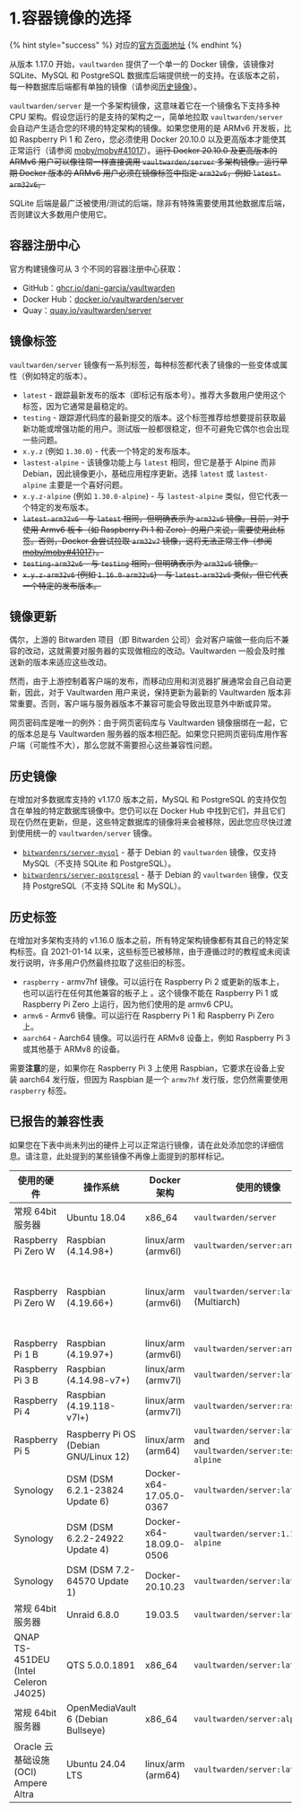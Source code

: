 # 1.容器镜像的选择

{% hint style="success" %}
对应的[官方页面地址](https://github.com/dani-garcia/vaultwarden/wiki/Which-container-image-to-use)
{% endhint %}

从版本 1.17.0 开始，`vaultwarden` 提供了一个单一的 Docker 镜像，该镜像对 SQLite、MySQL 和 PostgreSQL 数据库后端提供统一的支持。在该版本之前，每一种数据库后端都有单独的镜像（请参阅[历史镜像](which-container-image-to-use.md#historical-images)）。

`vaultwarden/server` 是一个多架构镜像，这意味着它在一个镜像名下支持多种 CPU 架构。假设您运行的是支持的架构之一，简单地拉取 `vaultwarden/server` 会自动产生适合您的环境的特定架构的镜像。如果您使用的是 ARMv6 开发板，比如 Raspberry Pi 1 和 Zero，您必须使用 Docker 20.10.0 以及更高版本才能使其正常运行（请参阅 [moby/moby#41017](https://github.com/moby/moby/issues/41017)）。~~运行 Docker 20.10.0 及更高版本的 ARMv6 用户可以像往常一样直接调用 `vaultwarden/server` 多架构镜像。运行早期 Docker 版本的 ARMv6 用户必须在镜像标签中指定 `arm32v6`，例如 `latest-arm32v6`。~~

SQLite 后端是最广泛被使用/测试的后端，除非有特殊需要使用其他数据库后端，否则建议大多数用户使用它。

## 容器注册中心 <a href="#container-registries" id="container-registries"></a>

官方构建镜像可从 3 个不同的容器注册中心获取：

* GitHub：[ghcr.io/dani-garcia/vaultwarden](https://github.com/dani-garcia/vaultwarden/pkgs/container/vaultwarden)
* Docker Hub：[docker.io/vaultwarden/server](https://hub.docker.com/r/vaultwarden/server)
* Quay：[quay.io/vaultwarden/server](https://quay.io/repository/vaultwarden/server)

## 镜像标签 <a href="#image-tags" id="image-tags"></a>

`vaultwarden/server` 镜像有一系列标签，每种标签都代表了镜像的一些变体或属性（例如特定的版本）。

* `latest` - 跟踪最新发布的版本（即标记有版本号）。推荐大多数用户使用这个标签，因为它通常是最稳定的。
* `testing` - 跟踪源代码库的最新提交的版本。这个标签推荐给想要提前获取最新功能或增强功能的用户。测试版一般都很稳定，但不可避免它偶尔也会出现一些问题。
* `x.y.z` (例如 `1.30.0`) - 代表一个特定的发布版本。
* `lastest-alpine` - 该镜像功能上与 `latest` 相同，但它是基于 Alpine 而非 Debian，因此镜像更小，基础应用程序更新。选择 `latest` 或 `lastest-alpine` 主要是一个喜好问题。
* `x.y.z-alpine` (例如 `1.30.0-alpine`) - 与 `lastest-alpine` 类似，但它代表一个特定的发布版本。
* ~~`latest-arm32v6` - 与 `latest` 相同，但明确表示为 `arm32v6` 镜像。目前，对于使用 Armv6 板卡（如 Raspberry Pi 1 和 Zero）的用户来说，需要使用此标签。否则，Docker 会尝试拉取 `arm32v7` 镜像，这将无法正常工作（参阅~~ [~~moby/moby#41017~~](https://github.com/moby/moby/issues/41017)~~）。~~
* ~~`testing-arm32v6` - 与 `testing` 相同，但明确表示为 `arm32v6` 镜像。~~
* ~~`x.y.z-arm32v6` (例如 `1.16.0-arm32v6`) - 与 `latest-arm32v6` 类似，但它代表一个特定的发布版本。~~

## 镜像更新 <a href="#image-updates" id="image-updates"></a>

偶尔，上游的 Bitwarden 项目（即 Bitwarden 公司）会对客户端做一些向后不兼容的改动，这就需要对服务器的实现做相应的改动。Vaultwarden 一般会及时推送新的版本来适应这些改动。

然而，由于上游控制着客户端的发布，而移动应用和浏览器扩展通常会自己自动更新，因此，对于 Vaultwarden 用户来说，保持更新为最新的 Vaultwarden 版本非常重要。否则，客户端与服务器版本不兼容可能会导致出现意外中断或异常。

网页密码库是唯一的例外：由于网页密码库与 Vaultwarden 镜像捆绑在一起，它的版本总是与 Vaultwarden 服务器的版本相匹配。如果您只把网页密码库用作客户端（可能性不大），那么您就不需要担心这些兼容性问题。

## 历史镜像 <a href="#historical-images" id="historical-images"></a>

在增加对多数据库支持的 v1.17.0 版本之前，MySQL 和 PostgreSQL 的支持仅包含在单独的特定数据库镜像中。您仍可以在 Docker Hub 中找到它们，并且它们现在仍然在更新，但是，这些特定数据库的镜像将来会被移除，因此您应尽快过渡到使用统一的 `vaultwarden/server` 镜像。

* [`bitwardenrs/server-mysql`](https://hub.docker.com/r/bitwardenrs/server-mysql) - 基于 Debian 的 `vaultwarden` 镜像，仅支持 MySQL（不支持 SQLite 和 PostgreSQL）。
* [`bitwardenrs/server-postgresql`](https://hub.docker.com/r/bitwardenrs/server-postgresql) - 基于 Debian 的 `vaultwarden` 镜像，仅支持 PostgreSQL（不支持 SQLite 和 MySQL）。

## 历史标签 <a href="#historical-tags" id="historical-tags"></a>

在增加对多架构支持的 v1.16.0 版本之前，所有特定架构镜像都有其自己的特定架构标签。自 2021-01-14 以来，这些标签已被移除，由于遵循过时的教程或未阅读发行说明，许多用户仍然最终拉取了这些旧的标签。

* `raspberry` - armv7hf 镜像。可以运行在 Raspberry Pi 2 或更新的版本上，也可以运行在任何其他兼容的板子上 。这个镜像不能在 Raspberry Pi 1 或 Raspberry Pi Zero 上运行，因为他们使用的是 armv6 CPU。
* `armv6` - Armv6 镜像。可以运行在 Raspberry Pi 1 和 Raspberry Pi Zero 上。
* `aarch64` - Aarch64 镜像。可以运行在 ARMv8 设备上，例如 Raspberry Pi 3 或其他基于 ARMv8 的设备。

需要**注意**的是，如果你在 Raspberry Pi 3 上使用 Raspbian，它要求在设备上安装 aarch64 发行版，但因为 Raspbian 是一个 `armv7hf` 发行版，您仍然需要使用 `raspberry` 标签。

## 已报告的兼容性表 <a href="#reported-compatibility-table" id="reported-compatibility-table"></a>

如果您在下表中尚未列出的硬件上可以正常运行镜像，请在此处添加您的详细信息。请注意，此处提到的某些镜像不再像上面提到的那样标记。

<table><thead><tr><th width="165">使用的硬件</th><th width="150">操作系统</th><th width="188">Docker 架构</th><th width="196">使用的镜像</th><th width="89">状态</th><th>备注</th></tr></thead><tbody><tr><td>常规 64bit 服务器</td><td>Ubuntu 18.04</td><td>x86_64</td><td><code>vaultwarden/server</code></td><td>OK</td><td></td></tr><tr><td>Raspberry Pi Zero W</td><td>Raspbian (4.14.98+)</td><td>linux/arm (armv6l)</td><td><code>vaultwarden/server:armv6</code></td><td>OK</td><td></td></tr><tr><td>Raspberry Pi Zero W</td><td>Raspbian (4.19.66+)</td><td>linux/arm (armv6l)</td><td><code>vaultwarden/server:latest</code> (Multiarch)</td><td>OK</td><td>只有在使用 docker 实验性功能 "docker pull --platform=linux/arm/v6"时，才能使用。否则会选择错误的镜像(<a href="https://github.com/dani-garcia/vaultwarden/issues/1064">https://github.com/dani-garcia/vaultwarden/issues/1064</a>)</td></tr><tr><td>Raspberry Pi 1 B</td><td>Raspbian (4.19.97+)</td><td>linux/arm (armv6l)</td><td><code>vaultwarden/server:armv6</code></td><td>OK</td><td></td></tr><tr><td>Raspberry Pi 3 B</td><td>Raspbian (4.14.98-v7+)</td><td>linux/arm (armv7l)</td><td><code>vaultwarden/server:latest</code></td><td>OK</td><td></td></tr><tr><td>Raspberry Pi 4</td><td>Raspbian (4.19.118-v7l+)</td><td>linux/arm (armv7l)</td><td><code>vaultwarden/server:raspberry</code></td><td>OK</td><td>4go 版本, rev 1.1</td></tr><tr><td>Raspberry Pi 5</td><td>Raspberry Pi OS (Debian GNU/Linux 12)</td><td>linux/arm (arm64)</td><td><code>vaultwarden/server:latest</code> and <code>vaultwarden/server:testing-alpine</code></td><td>OK</td><td>测试于 02/16/2024</td></tr><tr><td>Synology</td><td>DSM (DSM 6.2.1-23824 Update 6)</td><td>Docker-x64-17.05.0-0367</td><td><code>vaultwarden/server:latest</code></td><td>OK</td><td></td></tr><tr><td>Synology</td><td>DSM (DSM 6.2.2-24922 Update 4)</td><td>Docker-x64-18.09.0-0506</td><td><code>vaultwarden/server:1.13.0-alpine</code></td><td>OK</td><td></td></tr><tr><td>Synology</td><td>DSM (DSM 7.2-64570 Update 1)</td><td>Docker-20.10.23</td><td><code>vaultwarden/server:latest</code></td><td>OK</td><td></td></tr><tr><td>常规 64bit 服务器</td><td>Unraid 6.8.0</td><td>19.03.5</td><td><code>vaultwarden/server:latest</code></td><td>OK</td><td></td></tr><tr><td>QNAP TS-451DEU (Intel Celeron J4025)</td><td>QTS 5.0.0.1891</td><td>x86_64</td><td><code>vaultwarden/server:latest</code></td><td>OK</td><td></td></tr><tr><td>常规 64bit 服务器</td><td>OpenMediaVault 6 (Debian Bullseye)</td><td>x86_64</td><td><code>vaultwarden/server:alpine</code></td><td>OK</td><td></td></tr><tr><td>Oracle 云基础设施 (OCI) Ampere Altra</td><td>Ubuntu 24.04 LTS</td><td>linux/arm (arm64)</td><td><code>vaultwarden/server:latest</code></td><td>OK</td><td></td></tr></tbody></table>
